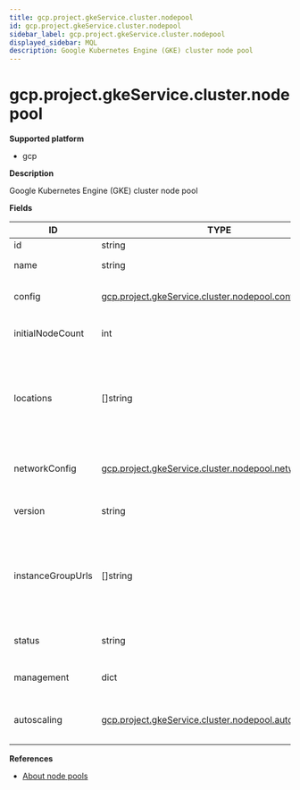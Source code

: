 ```yaml
---
title: gcp.project.gkeService.cluster.nodepool
id: gcp.project.gkeService.cluster.nodepool
sidebar_label: gcp.project.gkeService.cluster.nodepool
displayed_sidebar: MQL
description: Google Kubernetes Engine (GKE) cluster node pool
---
```


# gcp.project.gkeService.cluster.nodepool

**Supported platform**

- gcp

**Description**

Google Kubernetes Engine (GKE) cluster node pool

**Fields**

| ID                | TYPE                                                                                                              | DESCRIPTION                                                                             |
| ----------------- | ----------------------------------------------------------------------------------------------------------------- | --------------------------------------------------------------------------------------- |
| id                | string                                                                                                            | Internal ID                                                                             |
| name              | string                                                                                                            | The name of the node pool                                                               |
| config            | [gcp.project.gkeService.cluster.nodepool.config](gcp.project.gkeservice.cluster.nodepool.config.md)               | The node configuration of the pool                                                      |
| initialNodeCount  | int                                                                                                               | The initial node count for the pool                                                     |
| locations         | &#91;&#93;string                                                                                                  | The list of Google Compute Engine zones in which the NodePool's nodes should be located |
| networkConfig     | [gcp.project.gkeService.cluster.nodepool.networkConfig](gcp.project.gkeservice.cluster.nodepool.networkconfig.md) | Networking configuration for this node pool                                             |
| version           | string                                                                                                            | The Kubernetes version                                                                  |
| instanceGroupUrls | &#91;&#93;string                                                                                                  | The resource URLs of the managed instance groups associated with this node pool         |
| status            | string                                                                                                            | The current status of this node pool                                                    |
| management        | dict                                                                                                              | Node management configuration                                                           |
| autoscaling       | [gcp.project.gkeService.cluster.nodepool.autoscaling](gcp.project.gkeservice.cluster.nodepool.autoscaling.md)     | Autoscaler configuration for this NodePool                                              |

**References**

- [About node pools](https://cloud.google.com/kubernetes-engine/docs/concepts/node-pools)

